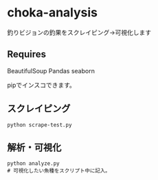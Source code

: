 # choka-analysis
釣りビジョンの釣果をスクレイピング→可視化します

## Requires
BeautifulSoup
Pandas
seaborn

pipでインスコできます。

## スクレイピング
```
python scrape-test.py
```

## 解析・可視化
```
python analyze.py
# 可視化したい魚種をスクリプト中に記入。
```
